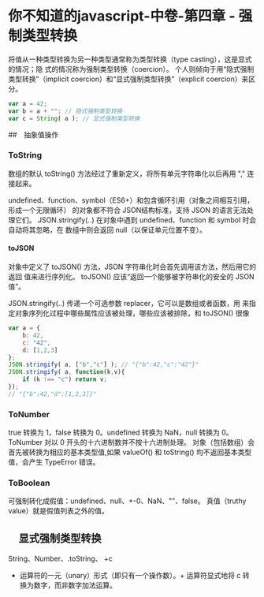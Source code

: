 # 你不知道的javascript-中卷-第四章 - 强制类型转换

将值从一种类型转换为另一种类型通常称为类型转换（type casting），这是显式的情况；隐
式的情况称为强制类型转换（coercion）。
个人则倾向于用“隐式强制类型转换”（implicit coercion）和“显式强制类型转换”（explicit coercion）来区分。
``` javascript
var a = 42;
var b = a + ""; // 隐式强制类型转换
var c = String( a ); // 显式强制类型转换
```
##　抽象值操作
### ToString
数组的默认 toString() 方法经过了重新定义，将所有单元字符串化以后再用 "," 连接起来。

undefined、function、symbol（ES6+）和包含循环引用（对象之间相互引用，形成一个无限循环）
的对象都不符合 JSON结构标准，支持 JSON 的语言无法处理它们。
JSON.stringify(..) 在对象中遇到 undefined、function 和 symbol 时会自动将其忽略，在
数组中则会返回 null（以保证单元位置不变）。

#### toJSON
对象中定义了 toJSON() 方法，JSON 字符串化时会首先调用该方法，然后用它的返回
值来进行序列化。
toJSON() 应该“返回一个能够被字符串化的安全的 JSON 值”。

JSON.stringify(..) 传递一个可选参数 replacer，它可以是数组或者函数，用
来指定对象序列化过程中哪些属性应该被处理，哪些应该被排除，和 toJSON() 很像

``` javascript
var a = {
    b: 42,
    c: "42",
    d: [1,2,3]
};
JSON.stringify( a, ["b","c"] ); // "{"b":42,"c":"42"}"
JSON.stringify( a, function(k,v){
    if (k !== "c") return v;
});
// "{"b":42,"d":[1,2,3]}"
```

### ToNumber
true 转换为 1，false 转换为 0。undefined 转换为 NaN，null 转换为 0。
ToNumber 对以 0 开头的十六进制数并不按十六进制处理。
对象（包括数组）会首先被转换为相应的基本类型值,如果 valueOf() 和 toString() 均不返回基本类型值，会产生 TypeError 错误。


### ToBoolean
可强制转化成假值：undefined、null、+-0、NaN、""、false。
真值（truthy value）就是假值列表之外的值。


## 　显式强制类型转换
String、Number、.toString、 +c
+ 运算符的一元（unary）形式（即只有一个操作数）。+ 运算符显式地将 c 转
换为数字，而非数字加法运算。